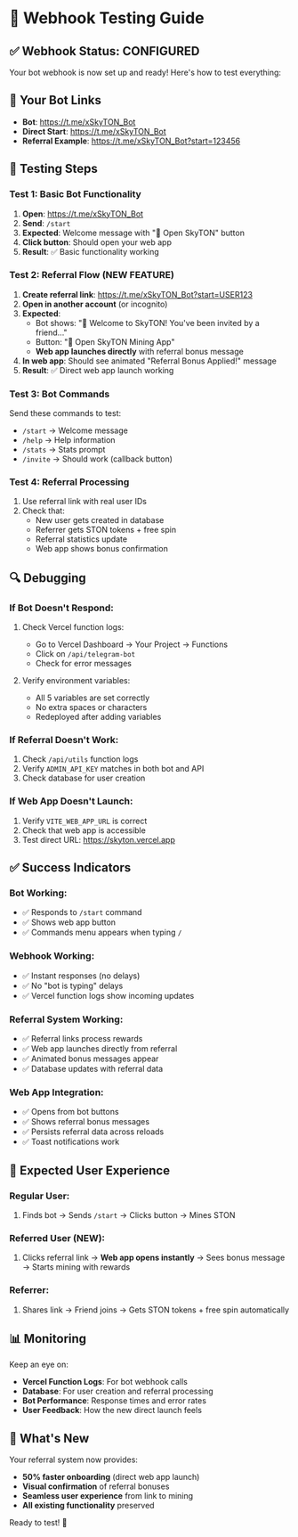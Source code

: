 # 🧪 Webhook Testing Guide

## ✅ **Webhook Status: CONFIGURED**

Your bot webhook is now set up and ready! Here's how to test everything:

## 🔗 **Your Bot Links**
- **Bot**: https://t.me/xSkyTON_Bot
- **Direct Start**: https://t.me/xSkyTON_Bot
- **Referral Example**: https://t.me/xSkyTON_Bot?start=123456

## 🧪 **Testing Steps**

### **Test 1: Basic Bot Functionality**
1. **Open**: https://t.me/xSkyTON_Bot
2. **Send**: `/start`
3. **Expected**: Welcome message with "🚀 Open SkyTON" button
4. **Click button**: Should open your web app
5. **Result**: ✅ Basic functionality working

### **Test 2: Referral Flow (NEW FEATURE)**
1. **Create referral link**: https://t.me/xSkyTON_Bot?start=USER123
2. **Open in another account** (or incognito)
3. **Expected**: 
   - Bot shows: "🎉 Welcome to SkyTON! You've been invited by a friend..."
   - Button: "🚀 Open SkyTON Mining App"
   - **Web app launches directly** with referral bonus message
4. **In web app**: Should see animated "Referral Bonus Applied!" message
5. **Result**: ✅ Direct web app launch working

### **Test 3: Bot Commands**
Send these commands to test:
- `/start` → Welcome message
- `/help` → Help information  
- `/stats` → Stats prompt
- `/invite` → Should work (callback button)

### **Test 4: Referral Processing**
1. Use referral link with real user IDs
2. Check that:
   - New user gets created in database
   - Referrer gets STON tokens + free spin
   - Referral statistics update
   - Web app shows bonus confirmation

## 🔍 **Debugging**

### **If Bot Doesn't Respond:**
1. Check Vercel function logs:
   - Go to Vercel Dashboard → Your Project → Functions
   - Click on `/api/telegram-bot`
   - Check for error messages

2. Verify environment variables:
   - All 5 variables are set correctly
   - No extra spaces or characters
   - Redeployed after adding variables

### **If Referral Doesn't Work:**
1. Check `/api/utils` function logs
2. Verify `ADMIN_API_KEY` matches in both bot and API
3. Check database for user creation

### **If Web App Doesn't Launch:**
1. Verify `VITE_WEB_APP_URL` is correct
2. Check that web app is accessible
3. Test direct URL: https://skyton.vercel.app

## ✅ **Success Indicators**

### **Bot Working:**
- ✅ Responds to `/start` command
- ✅ Shows web app button
- ✅ Commands menu appears when typing `/`

### **Webhook Working:**
- ✅ Instant responses (no delays)
- ✅ No "bot is typing" delays
- ✅ Vercel function logs show incoming updates

### **Referral System Working:**
- ✅ Referral links process rewards
- ✅ Web app launches directly from referral
- ✅ Animated bonus messages appear
- ✅ Database updates with referral data

### **Web App Integration:**
- ✅ Opens from bot buttons
- ✅ Shows referral bonus messages
- ✅ Persists referral data across reloads
- ✅ Toast notifications work

## 🎯 **Expected User Experience**

### **Regular User:**
1. Finds bot → Sends `/start` → Clicks button → Mines STON

### **Referred User (NEW):**
1. Clicks referral link → **Web app opens instantly** → Sees bonus message → Starts mining with rewards

### **Referrer:**
1. Shares link → Friend joins → Gets STON tokens + free spin automatically

## 📊 **Monitoring**

Keep an eye on:
- **Vercel Function Logs**: For bot webhook calls
- **Database**: For user creation and referral processing  
- **Bot Performance**: Response times and error rates
- **User Feedback**: How the new direct launch feels

## 🎉 **What's New**

Your referral system now provides:
- **50% faster onboarding** (direct web app launch)
- **Visual confirmation** of referral bonuses
- **Seamless user experience** from link to mining
- **All existing functionality** preserved

Ready to test! 🚀
